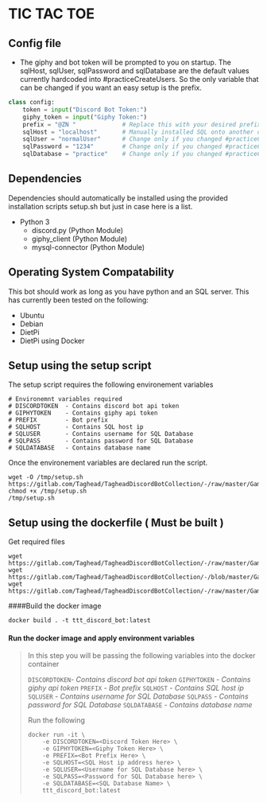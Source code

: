 # TIC TAC TOE

## Config file
- The giphy and bot token will be prompted to you on startup. The sqlHost, sqlUser, sqlPassword and sqlDatabase are the default values currently hardcoded into #practiceCreateUsers. So the only variable that can be changed if you want an easy setup is the prefix. 
```python
class config:
    token = input("Discord Bot Token:")
    giphy_token = input("Giphy Token:")
    prefix = "@ZN "             # Replace this with your desired prefix
    sqlHost = "localhost"       # Manually installed SQL onto another device
    sqlUser = "normalUser"      # Change only if you changed #practiceCreateUsers.sql and practiceCreate.sql
    sqlPassword = "1234"        # Change only if you changed #practiceCreateUsers.sql and practiceCreate.sql
    sqlDatabase = "practice"    # Change only if you changed #practiceCreateUsers.sql and practiceCreate.sql
```

## Dependencies
Dependencies should automatically be installed using the provided installation scripts setup.sh but just in case here is a list.
- Python 3
    - discord.py        (Python Module)
    - giphy_client      (Python Module)
    - mysql-connector   (Python Module)

## Operating System Compatability
This bot should work as long as you have python and an SQL server. This has currently been tested on the following:
- Ubuntu
- Debian
- DietPi
- DietPi using Docker

## Setup using the setup script
The setup script requires the following environement variables
```shell
# Environemnt variables required
# DISCORDTOKEN 	- Contains discord bot api token
# GIPHYTOKEN 	- Contains giphy api token
# PREFIX        - Bot prefix
# SQLHOST 	    - Contains SQL host ip
# SQLUSER	    - Contains username for SQL Database
# SQLPASS	    - Contains password for SQL Database
# SQLDATABASE	- Contains database name
```
Once the environement variables are declared run the script.
```shell
wget -O /tmp/setup.sh https://gitlab.com/Taghead/TagheadDiscordBotCollection/-/raw/master/Games/TicTacToe/setup.sh
chmod +x /tmp/setup.sh
/tmp/setup.sh
```

## Setup using the dockerfile ( Must be built )
Get required files
```
wget https://gitlab.com/Taghead/TagheadDiscordBotCollection/-/raw/master/Games/TicTacToe/Dockerfile
wget https://gitlab.com/Taghead/TagheadDiscordBotCollection/-/blob/master/Games/TicTacToe/requirements.txt
wget https://gitlab.com/Taghead/TagheadDiscordBotCollection/-/raw/master/Games/TicTacToe/setup.sh

```

####Build the docker image
```shell
docker build . -t ttt_discord_bot:latest
```

#### Run the docker image and apply environment variables

> In this step you will be passing the following variables into the docker container
>
> `DISCORDTOKEN`*- Contains discord bot api token*
> `GIPHYTOKEN` 	*- Contains giphy api token*
> `PREFIX`      *- Bot prefix*
> `SQLHOST` 	*- Contains SQL host ip*
> `SQLUSER`	    *- Contains username for SQL Database*
> `SQLPASS`	    *- Contains password for SQL Database*
> `SQLDATABASE`	*- Contains database name*
> 
> Run the following
> ```shell
> docker run -it \ 
>     -e DISCORDTOKEN=<Discord Token Here> \
>     -e GIPHYTOKEN=<Giphy Token Here> \
>     -e PREFIX=<Bot Prefix Here> \
>     -e SQLHOST=<SQL Host ip address here> \
>     -e SQLUSER=<Username for SQL Database here> \
>     -e SQLPASS=<Password for SQL Database here> \
>     -e SQLDATABASE=<SQL Database Name> \
>     ttt_discord_bot:latest
> ```
